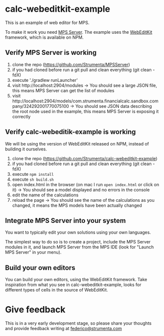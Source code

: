 # calc-webeditkit-example

This is an example of web editor for MPS.

To make it work you need [MPS Server](https://github.com/Strumenta/MPSServer). The example uses the [WebEditKit](https://github.com/Strumenta/webeditkit) framework, which is available on NPM.

## Verify MPS Server is working

1. clone the repo (https://github.com/Strumenta/MPSServer)
2. if you had cloned before run a git pull and clean everything (git clean -fdX)
3. execute './gradlew runLauncher'
4. visit http://localhost:2904/modules 
   -> You should see a large JSON file, this means MPS Server can get the list of modules 
5. visit http://localhost:2904/models/com.strumenta.financialcalc.sandbox.company/324292001770075100
   -> You should see JSON data describing the root node used in the example, this means MPS Server is exposing it correctly

## Verify calc-webeditik-example is working 

We will be using the version of WebEditKit released on NPM, instead of building it ourselves.

1. clone the repo (https://github.com/Strumenta/calc-webeditkit-example)
2. if you had cloned before run a git pull and clean everything (git clean -fdX)
3. execute `npm install`
4. execute `sh build.sh`
5. open index.html in the browser (on mac I run `open index.html` or click on it)
   -> You should see a model displayed and no errors in the console
6. edit the name of the calculations
7. reload the page
   -> You should see the name of the calculations as you changed, it means the MPS models have been actually changed

## Integrate MPS Server into your system

You want to typically edit your own solutions using your own languages.

The simplest way to do so is to create a project, include the MPS Server modules in it, and launch MPS Server from the MPS IDE (look for "Launch MPS Server" in your menu).

## Build your own editors

You can build your own editors, using the WebEditKit framework. Take inspiration from what you see in calc-webeditkit-example, looks for different types of cells in the source of WebEditKit.

# Give feedback

This is in a very early development stage, so please share your thoughts and provide feedback writing at federico@strumenta.com
